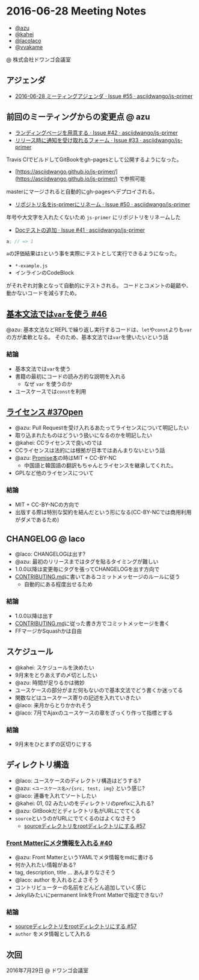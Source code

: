 # 2016-06-28 Meeting Notes

- [@azu](https://github.com/azu)
- [@kahei](https://github.com/kahei)
- [@lacolaco](https://github.com/lacolaco)
- [@vvakame](https://github.com/vvakame)

@ 株式会社ドワンゴ会議室

## アジェンダ

- [2016-06-28 ミーティングアジェンダ · Issue #55 · asciidwango/js-primer](https://github.com/asciidwango/js-primer/issues/55 "2016-06-28 ミーティングアジェンダ · Issue #55 · asciidwango/js-primer")

## 前回のミーティングからの変更点 @ azu

- [ランディングページを用意する · Issue #42 · asciidwango/js-primer](https://github.com/asciidwango/js-primer/issues/42)
- [リリース時に通知を受け取れるフォーム · Issue #33 · asciidwango/js-primer](https://github.com/asciidwango/js-primer/issues/33)

Travis CIでビルドしてGitBookをgh-pagesとして公開するようになった。

- [https://asciidwango.github.io/js-primer/](https://asciidwango.github.io/js-primer/) で参照可能

masterにマージされると自動的にgh-pagesへデプロイされる。

- [リポジトリ名をjs-primerにリネーム · Issue #50 · asciidwango/js-primer](https://github.com/asciidwango/js-primer/issues/50)

年号や大文字を入れたくないため `js-primer` にリポジトリをリネームした

- [Docテストの追加 · Issue #41 · asciidwango/js-primer](https://github.com/asciidwango/js-primer/issues/41)

```js
a; // => 1
```

`a`の評価結果は`1`という事を実際にテストとして実行できるようになった。

- `*-example.js`
- インラインのCodeBlock

がそれぞれ対象となって自動的にテストされる。
コードとコメントの齟齬や、動かないコードを減らすため。

## [基本文法では`var`を使う #46](https://github.com/asciidwango/js-primer/issues/46 "基本文法では`var`を使う #46")

@azu: 基本文法などREPLで繰り返し実行するコードは、`let`や`const`よりも`var`の方が柔軟となる。
そのため、基本文法では`var`を使いたいという話

### 結論

- 基本文法では`var`を使う
- 書籍の最初にコードの読み方的な説明を入れる
    - なぜ `var` を使うのか
- ユースケースでは`const`を利用


## [ライセンス #37Open](https://github.com/asciidwango/js-primer/issues/37 "ライセンス #37Open")

- @azu: Pull Requestを受け入れるあたってライセンスについて明記したい
- 取り込まれたものはどういう扱いになるのかを明記したい
- @kahei: CCライセンスで良いのでは
- CCライセンスは法的には根拠が日本ではあんまりないという話
- @azu: [Promise本](https://github.com/azu/promises-book)の時はMIT + CC-BY-NC
    - 中国語と韓国語の翻訳もちゃんとライセンスを継承してくれた。
- GPLなど他のライセンスについて

### 結論

- MIT + CC-BY-NCの方向で
- 出版する際は特別な契約を結んだという形になる(CC-BY-NCでは商用利用がダメであるため)

## CHANGELOG @ laco

- @laco: CHANGELOGは出す?
- @azu: 最初のリリースまではタグを貼るタイミングが難しい
- 1.0.0以降は変更毎にタグを張ってCHANGELOGを出す方向で
- [CONTRIBUTING.md](../../CONTRIBUTING.md)に書いてあるコミットメッセージのルールに従う
    - 自動的にある程度出せるため

### 結論

- 1.0.0以降は出す
- [CONTRIBUTING.md](../../CONTRIBUTING.md)に従った書き方でコミットメッセージを書く
- FFマージかSquashかは自由

## スケジュール

- @kahei: スケジュールを決めたい
- 9月末をとりあえずの〆切としたい
- @azu: 時間が足りるかは微妙
- ユースケースの部分がまだ何もないので基本文法でどう書くか迷ってる
- 関数などはユースケース寄りの記述を入れていきたい
- @laco: 来月からとりかかれそう
- @laco: 7月でAjaxのユースケースの章をざっくり作って指標とする

### 結論

- 9月末をひとまずの区切りにする

## ディレクトリ構造

- @laco: ユースケースのディレクトリ構造はどうする?
- @azu: `<ユースケース名>/{src, test, img}` という感じ?
- @laco: 連番を入れてソートしたい
- @kahei: 01, 02 みたいのをディレクトリのprefixに入れる?
- @azu: GitBookだとディレクトリ名がURLにでてくる
- `source`というのがURLにでてくるのはよくなさそう
    - [sourceディレクトリをrootディレクトリにする #57](https://github.com/asciidwango/js-primer/issues/57 "sourceディレクトリをrootディレクトリにする #57")

### [Front Matterにメタ情報を入れる #40](https://github.com/asciidwango/js-primer/issues/40 "Front Matterにメタ情報を入れる #40")

- @azu: Front MatterというYAMLでメタ情報をmdに書ける
- 何か入れたい情報がある?
- tag, description, title … あんまりなさそう
- @laco: author を入れるとよさそう
- コントリビューターの名前をどんどん追加していく感じ
- Jekyllみたいにpermanent linkをFront Matterで指定できない?

### 結論

- [sourceディレクトリをrootディレクトリにする #57](https://github.com/asciidwango/js-primer/issues/57 "sourceディレクトリをrootディレクトリにする #57")
- `author` をメタ情報として入れる

## 次回

2016年7月29日 @ ドワンゴ会議室
